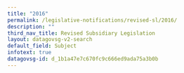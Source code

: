 ```yaml
---
title: "2016"
permalink: /legislative-notifications/revised-sl/2016/
description: ""
third_nav_title: Revised Subsidiary Legislation
layout: datagovsg-v2-search
default_field: Subject
infotext: true
datagovsg-id: d_1b1a47e7c670fc9c666ed9ada75a3b0b
---
```

